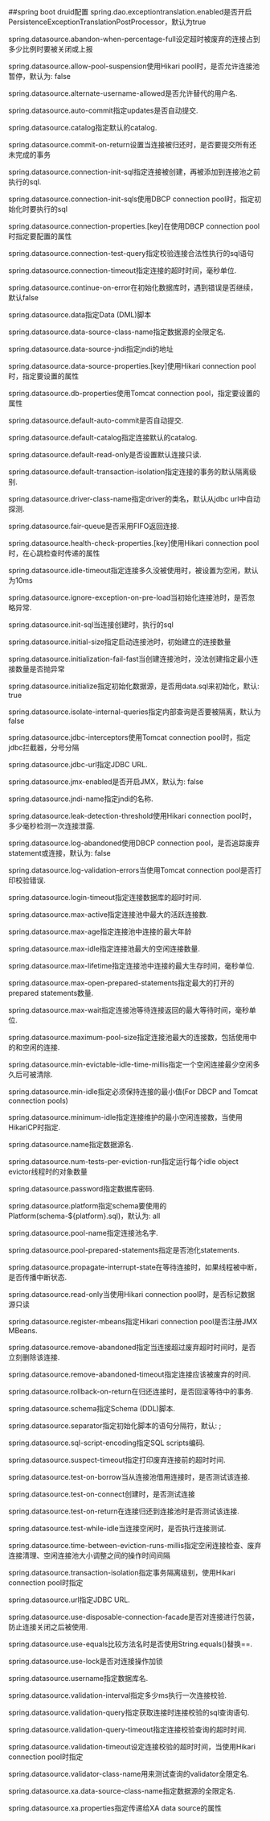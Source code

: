 ##spring boot druid配置
spring.dao.exceptiontranslation.enabled是否开启PersistenceExceptionTranslationPostProcessor，默认为true

spring.datasource.abandon-when-percentage-full设定超时被废弃的连接占到多少比例时要被关闭或上报

spring.datasource.allow-pool-suspension使用Hikari pool时，是否允许连接池暂停，默认为: false

spring.datasource.alternate-username-allowed是否允许替代的用户名.

spring.datasource.auto-commit指定updates是否自动提交.

spring.datasource.catalog指定默认的catalog.

spring.datasource.commit-on-return设置当连接被归还时，是否要提交所有还未完成的事务

spring.datasource.connection-init-sql指定连接被创建，再被添加到连接池之前执行的sql.

spring.datasource.connection-init-sqls使用DBCP connection pool时，指定初始化时要执行的sql

spring.datasource.connection-properties.[key]在使用DBCP connection pool时指定要配置的属性

spring.datasource.connection-test-query指定校验连接合法性执行的sql语句

spring.datasource.connection-timeout指定连接的超时时间，毫秒单位.

spring.datasource.continue-on-error在初始化数据库时，遇到错误是否继续，默认false

spring.datasource.data指定Data (DML)脚本

spring.datasource.data-source-class-name指定数据源的全限定名.

spring.datasource.data-source-jndi指定jndi的地址

spring.datasource.data-source-properties.[key]使用Hikari connection pool时，指定要设置的属性

spring.datasource.db-properties使用Tomcat connection pool，指定要设置的属性

spring.datasource.default-auto-commit是否自动提交.

spring.datasource.default-catalog指定连接默认的catalog.

spring.datasource.default-read-only是否设置默认连接只读.

spring.datasource.default-transaction-isolation指定连接的事务的默认隔离级别.

spring.datasource.driver-class-name指定driver的类名，默认从jdbc url中自动探测.

spring.datasource.fair-queue是否采用FIFO返回连接.

spring.datasource.health-check-properties.[key]使用Hikari connection pool时，在心跳检查时传递的属性

spring.datasource.idle-timeout指定连接多久没被使用时，被设置为空闲，默认为10ms

spring.datasource.ignore-exception-on-pre-load当初始化连接池时，是否忽略异常.

spring.datasource.init-sql当连接创建时，执行的sql

spring.datasource.initial-size指定启动连接池时，初始建立的连接数量

spring.datasource.initialization-fail-fast当创建连接池时，没法创建指定最小连接数量是否抛异常

spring.datasource.initialize指定初始化数据源，是否用data.sql来初始化，默认: true

spring.datasource.isolate-internal-queries指定内部查询是否要被隔离，默认为false

spring.datasource.jdbc-interceptors使用Tomcat connection pool时，指定jdbc拦截器，分号分隔

spring.datasource.jdbc-url指定JDBC URL.

spring.datasource.jmx-enabled是否开启JMX，默认为: false

spring.datasource.jndi-name指定jndi的名称.

spring.datasource.leak-detection-threshold使用Hikari connection pool时，多少毫秒检测一次连接泄露.

spring.datasource.log-abandoned使用DBCP connection pool，是否追踪废弃statement或连接，默认为: false

spring.datasource.log-validation-errors当使用Tomcat connection pool是否打印校验错误.

spring.datasource.login-timeout指定连接数据库的超时时间.

spring.datasource.max-active指定连接池中最大的活跃连接数.

spring.datasource.max-age指定连接池中连接的最大年龄

spring.datasource.max-idle指定连接池最大的空闲连接数量.

spring.datasource.max-lifetime指定连接池中连接的最大生存时间，毫秒单位.

spring.datasource.max-open-prepared-statements指定最大的打开的prepared statements数量.

spring.datasource.max-wait指定连接池等待连接返回的最大等待时间，毫秒单位.

spring.datasource.maximum-pool-size指定连接池最大的连接数，包括使用中的和空闲的连接.

spring.datasource.min-evictable-idle-time-millis指定一个空闲连接最少空闲多久后可被清除.

spring.datasource.min-idle指定必须保持连接的最小值(For DBCP and Tomcat connection pools)

spring.datasource.minimum-idle指定连接维护的最小空闲连接数，当使用HikariCP时指定.

spring.datasource.name指定数据源名.

spring.datasource.num-tests-per-eviction-run指定运行每个idle object evictor线程时的对象数量

spring.datasource.password指定数据库密码.

spring.datasource.platform指定schema要使用的Platform(schema-${platform}.sql)，默认为: all

spring.datasource.pool-name指定连接池名字.

spring.datasource.pool-prepared-statements指定是否池化statements.

spring.datasource.propagate-interrupt-state在等待连接时，如果线程被中断，是否传播中断状态.

spring.datasource.read-only当使用Hikari connection pool时，是否标记数据源只读

spring.datasource.register-mbeans指定Hikari connection pool是否注册JMX MBeans.

spring.datasource.remove-abandoned指定当连接超过废弃超时时间时，是否立刻删除该连接.

spring.datasource.remove-abandoned-timeout指定连接应该被废弃的时间.

spring.datasource.rollback-on-return在归还连接时，是否回滚等待中的事务.

spring.datasource.schema指定Schema (DDL)脚本.

spring.datasource.separator指定初始化脚本的语句分隔符，默认: ;

spring.datasource.sql-script-encoding指定SQL scripts编码.

spring.datasource.suspect-timeout指定打印废弃连接前的超时时间.

spring.datasource.test-on-borrow当从连接池借用连接时，是否测试该连接.

spring.datasource.test-on-connect创建时，是否测试连接

spring.datasource.test-on-return在连接归还到连接池时是否测试该连接.

spring.datasource.test-while-idle当连接空闲时，是否执行连接测试.

spring.datasource.time-between-eviction-runs-millis指定空闲连接检查、废弃连接清理、空闲连接池大小调整之间的操作时间间隔

spring.datasource.transaction-isolation指定事务隔离级别，使用Hikari connection pool时指定

spring.datasource.url指定JDBC URL.

spring.datasource.use-disposable-connection-facade是否对连接进行包装，防止连接关闭之后被使用.

spring.datasource.use-equals比较方法名时是否使用String.equals()替换==.

spring.datasource.use-lock是否对连接操作加锁

spring.datasource.username指定数据库名.

spring.datasource.validation-interval指定多少ms执行一次连接校验.

spring.datasource.validation-query指定获取连接时连接校验的sql查询语句.

spring.datasource.validation-query-timeout指定连接校验查询的超时时间.

spring.datasource.validation-timeout设定连接校验的超时时间，当使用Hikari connection pool时指定

spring.datasource.validator-class-name用来测试查询的validator全限定名.

spring.datasource.xa.data-source-class-name指定数据源的全限定名.

spring.datasource.xa.properties指定传递给XA data source的属性